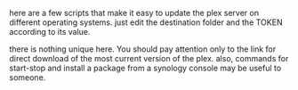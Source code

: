 here are a few scripts that make it easy to update the plex server on different operating systems.
just edit the destination folder and the TOKEN according to its value.

there is nothing unique here. You should pay attention only to the link for direct download of the most current version of the plex.
also, commands for start-stop and install a package from a synology console may be useful to someone.
